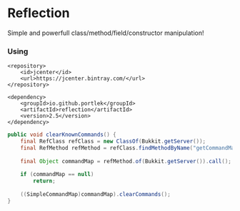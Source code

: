 # Reflection

Simple and powerfull class/method/field/constructor manipulation!

### Using

```
<repository>
    <id>jcenter</id>
    <url>https://jcenter.bintray.com/</url>
</repository>

<dependency>
    <groupId>io.github.portlek</groupId>
    <artifactId>reflection</artifactId>
    <version>2.5</version>
</dependency>
```

```java
public void clearKnownCommands() {
    final RefClass refClass = new ClassOf(Bukkit.getServer());
    final RefMethod refMethod = refClass.findMethodByName("getCommandMap");
    
    final Object commandMap = refMethod.of(Bukkit.getServer()).call();
    
    if (commandMap == null)
        return;
    
    ((SimpleCommandMap)commandMap).clearCommands();
}
```
